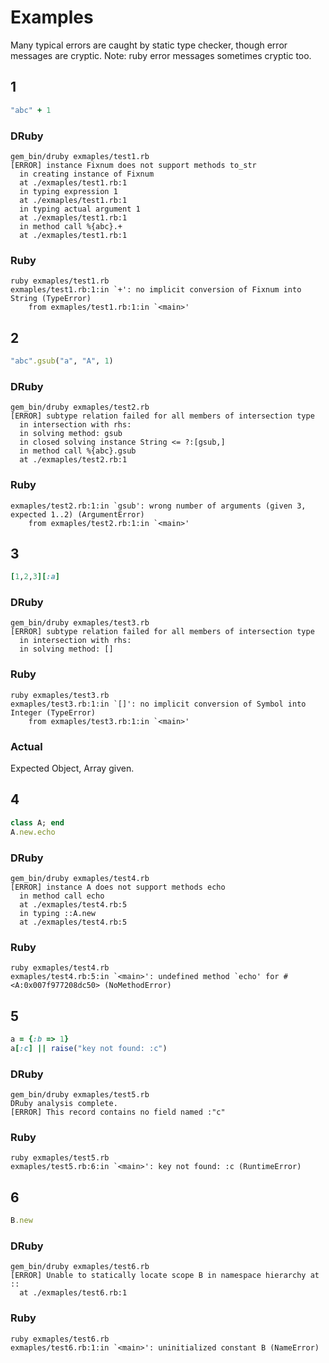# Examples

Many typical errors are caught by static type checker, though error messages are cryptic. Note: ruby error messages sometimes cryptic too.

## 1

```ruby
"abc" + 1
```

### DRuby

```
gem_bin/druby exmaples/test1.rb
[ERROR] instance Fixnum does not support methods to_str
  in creating instance of Fixnum
  at ./exmaples/test1.rb:1
  in typing expression 1
  at ./exmaples/test1.rb:1
  in typing actual argument 1
  at ./exmaples/test1.rb:1
  in method call %{abc}.+
  at ./exmaples/test1.rb:1
```

### Ruby

```
ruby exmaples/test1.rb
exmaples/test1.rb:1:in `+': no implicit conversion of Fixnum into String (TypeError)
	from exmaples/test1.rb:1:in `<main>'
```

## 2

```ruby
"abc".gsub("a", "A", 1)
```

### DRuby

```
gem_bin/druby exmaples/test2.rb
[ERROR] subtype relation failed for all members of intersection type
  in intersection with rhs:
  in solving method: gsub
  in closed solving instance String <= ?:[gsub,]
  in method call %{abc}.gsub
  at ./exmaples/test2.rb:1
```

### Ruby

```
exmaples/test2.rb:1:in `gsub': wrong number of arguments (given 3, expected 1..2) (ArgumentError)
	from exmaples/test2.rb:1:in `<main>'
```

## 3

```ruby
[1,2,3][:a]
```

### DRuby

```
gem_bin/druby exmaples/test3.rb
[ERROR] subtype relation failed for all members of intersection type
  in intersection with rhs:
  in solving method: []
```

### Ruby

```
ruby exmaples/test3.rb
exmaples/test3.rb:1:in `[]': no implicit conversion of Symbol into Integer (TypeError)
	from exmaples/test3.rb:1:in `<main>'
```

### Actual

Expected Object, Array given.

## 4

```ruby
class A; end
A.new.echo
```

### DRuby

```
gem_bin/druby exmaples/test4.rb
[ERROR] instance A does not support methods echo
  in method call echo
  at ./exmaples/test4.rb:5
  in typing ::A.new
  at ./exmaples/test4.rb:5
```

### Ruby

```
ruby exmaples/test4.rb
exmaples/test4.rb:5:in `<main>': undefined method `echo' for #<A:0x007f977208dc50> (NoMethodError)
```

## 5

```ruby
a = {:b => 1}
a[:c] || raise("key not found: :c")
```

### DRuby

```
gem_bin/druby exmaples/test5.rb
DRuby analysis complete.
[ERROR] This record contains no field named :"c"
```

### Ruby

```
ruby exmaples/test5.rb
exmaples/test5.rb:6:in `<main>': key not found: :c (RuntimeError)
```

## 6

```ruby
B.new
```

### DRuby

```
gem_bin/druby exmaples/test6.rb
[ERROR] Unable to statically locate scope B in namespace hierarchy at ::
  at ./exmaples/test6.rb:1
```

### Ruby

```
ruby exmaples/test6.rb
exmaples/test6.rb:1:in `<main>': uninitialized constant B (NameError)
```
